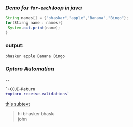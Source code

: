   ### _Demo for `for-each` loop in java_
  ```java
  String names[] = {"bhaskar","apple","Banana","Bingo"};
  for(Stirng name : names){
   System.out.print(name);
  }
  
  ```
  
  ### output:
  `bhasker
   apple
   Banana
   Bingo
  `
  
  
  
### _Optoro Automation_
--
```diff
`+CCUI-Return
+optoro-receive-validations`
```
  
[this subtext](https://www.google.com/)
> hi bhasker
bhask</br>john
